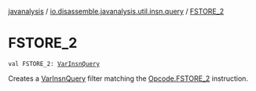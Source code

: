 [javanalysis](../index.md) / [io.disassemble.javanalysis.util.insn.query](index.md) / [FSTORE_2](./-f-s-t-o-r-e_2.md)

# FSTORE_2

`val FSTORE_2: `[`VarInsnQuery`](-var-insn-query/index.md)

Creates a [VarInsnQuery](-var-insn-query/index.md) filter matching the [Opcode.FSTORE_2](#) instruction.

